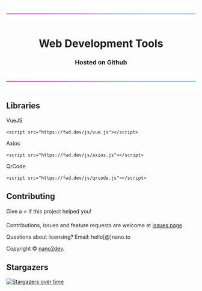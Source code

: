 ![line](https://github.com/fwd/n2/raw/master/.github/line.png)

<h1 align="center">Web Development Tools</h1>
<h3 align="center">Hosted on Github</h3>

![line](https://github.com/fwd/n2/raw/master/.github/line.png)

## Libraries

VueJS
```
<script src="https://fwd.dev/js/vue.js"></script>
```

Axios 
```
<script src="https://fwd.dev/js/axios.js"></script>
```

QrCode 
```
<script src="https://fwd.dev/js/qrcode.js"></script>
```

## Contributing

Give a ⭐️ if this project helped you!

Contributions, issues and feature requests are welcome at [issues page](https://github.com/fwd/fwd/issues).

Questions about licensing? Email: hello[@]nano.to

Copyright © [nano2dev](https://twitter.com/nano2dev).

## Stargazers

[![Stargazers over time](https://starchart.cc/fwd/fwd.svg)](https://github.com/fwd/fwd)